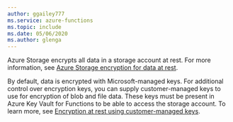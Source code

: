 ```yaml
---
author: ggailey777
ms.service: azure-functions
ms.topic: include
ms.date: 05/06/2020
ms.author: glenga
---
```

Azure Storage encrypts all data in a storage account at rest. For more information, see [Azure Storage encryption for data at rest](../articles/storage/common/storage-service-encryption.md).

By default, data is encrypted with Microsoft-managed keys. For additional control over encryption keys, you can supply customer-managed keys to use for encryption of blob and file data. These keys must be present in Azure Key Vault for Functions to be able to access the storage account. To learn more, see [Encryption at rest using customer-managed keys](../articles/azure-functions/configure-encrypt-at-rest-using-cmk.md).  